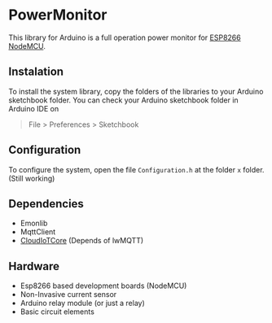 # PowerMonitor

This library for Arduino is a full operation power monitor for [ESP8266 NodeMCU](https://www.nodemcu.com/index_en.html).

## Instalation
To install the system library, copy the folders of the libraries to your Arduino sketchbook folder.
You can check your Arduino sketchbook folder in Arduino IDE on 
> File > Preferences > Sketchbook
## Configuration
To configure the system, open the file `Configuration.h` at the folder `x` folder. (Still working)
## Dependencies
* Emonlib
* MqttClient
* [CloudIoTCore](https://github.comGoogleCloudPlatform/google-cloud-iot-arduino) (Depends of lwMQTT)
## Hardware
* Esp8266 based development boards (NodeMCU)
* Non-Invasive current sensor
* Arduino relay module (or just a relay)
* Basic circuit elements